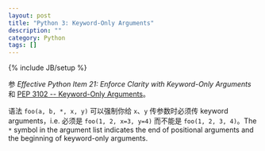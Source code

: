 ```yaml
---
layout: post
title: "Python 3: Keyword-Only Arguments"
description: ""
category: Python
tags: []
---
```

{% include JB/setup %}

参 _Effective Python Item 21: Enforce Clarity with Keyword-Only Arguments_ 和 [PEP 3102 -- Keyword-Only Arguments](https://www.python.org/dev/peps/pep-3102/)。

语法 `foo(a, b, *, x, y)` 可以强制你给 `x`、`y` 传参数时必须传 keyword arguments，i.e. 必须是 `foo(1, 2, x=3, y=4)` 而不能是 `foo(1, 2, 3, 4)`。The `*` symbol in the argument list indicates the end of positional arguments and the beginning of keyword-only arguments. 